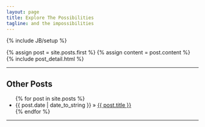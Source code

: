 ```yaml
---
layout: page
title: Explore The Possibilities
tagline: and the impossibilities
---
```

{% include JB/setup %}

<div class="blog-index">
  {% assign post = site.posts.first %}
  {% assign content = post.content %}
  {% include post_detail.html %}
</div>

---

## Other Posts

<ul class="posts">
  {% for post in site.posts %}
    <li><span>{{ post.date | date_to_string }}</span> &raquo; <a href="{{ BASE_PATH }}{{ post.url }}">{{ post.title }}</a></li>
  {% endfor %}
</ul>

---

